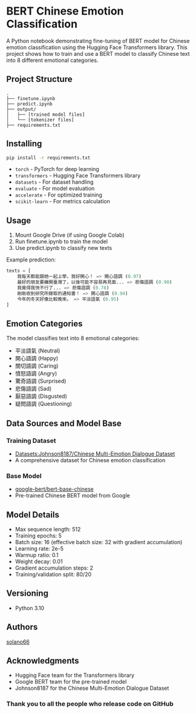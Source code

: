 # BERT Chinese Emotion Classification

A Python notebook demonstrating fine-tuning of BERT model for Chinese emotion classification using the Hugging Face Transformers library. This project shows how to train and use a BERT model to classify Chinese text into 8 different emotional categories.

## Project Structure
```
.
├── finetune.ipynb
├── predict.ipynb
├── output/
│   ├── [trained model files]
│   └── [tokenizer files]
├── requirements.txt
```

## Installing
```bash
pip install -r requirements.txt
```
- `torch` - PyTorch for deep learning
- `transformers` - Hugging Face Transformers library
- `datasets` - For dataset handling
- `evaluate` - For model evaluation
- `accelerate` - For optimized training
- `scikit-learn` - For metrics calculation

## Usage
1. Mount Google Drive (if using Google Colab)
2. Run finetune.ipynb to train the model
3. Use predict.ipynb to classify new texts

Example prediction:
```python
texts = [
    我每天都能跟她一起上學，我好開心！ => 開心語調 (0.97)
    最好的朋友要離開臺灣了，以後可能不容易再見面... => 悲傷語調 (0.90)
    我覺得我快不行了... => 悲傷語調 (0.78)
    剛剛收到研究所錄取的通知書！ => 開心語調 (0.94)
    今年的冬天好像比較晚來。 => 平淡語氣 (0.95)
]
```

## Emotion Categories
The model classifies text into 8 emotional categories:
- 平淡語氣 (Neutral)
- 開心語調 (Happy)
- 關切語調 (Caring)
- 憤怒語調 (Angry)
- 驚奇語調 (Surprised)
- 悲傷語調 (Sad)
- 厭惡語調 (Disgusted)
- 疑問語調 (Questioning)

## Data Sources and Model Base
### Training Dataset
- [Datasets:Johnson8187/Chinese Multi-Emotion Dialogue Dataset](https://huggingface.co/datasets/Johnson8187/Chinese_Multi-Emotion_Dialogue_Dataset)
- A comprehensive dataset for Chinese emotion classification

### Base Model
- [google-bert/bert-base-chinese](https://huggingface.co/google-bert/bert-base-chinese)
- Pre-trained Chinese BERT model from Google

## Model Details
- Max sequence length: 512
- Training epochs: 5
- Batch size: 16 (effective batch size: 32 with gradient accumulation)
- Learning rate: 2e-5
- Warmup ratio: 0.1
- Weight decay: 0.01
- Gradient accumulation steps: 2
- Training/validation split: 80/20

## Versioning
- Python 3.10

## Authors
[solano66](https://github.com/solano66)

## Acknowledgments
- Hugging Face team for the Transformers library
- Google BERT team for the pre-trained model
- Johnson8187 for the Chinese Multi-Emotion Dialogue Dataset
### Thank you to all the people who release code on GitHub